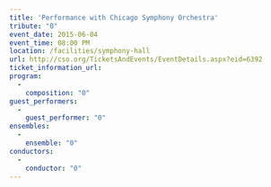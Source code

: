 ```yaml
---
title: 'Performance with Chicago Symphony Orchestra'
tribute: "0"
event_date: 2015-06-04
event_time: 08:00 PM
location: /facilities/symphony-hall
url: http://cso.org/TicketsAndEvents/EventDetails.aspx?eid=6392
ticket_information_url: 
program: 
  -
    composition: "0"
guest_performers: 
  -
    guest_performer: "0"
ensembles: 
  -
    ensemble: "0"
conductors: 
  -
    conductor: "0"
---
```

